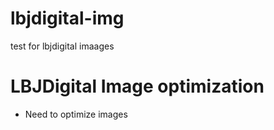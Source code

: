 # lbjdigital-img
test for lbjdigital imaages

# LBJDigital Image optimization #

* Need to optimize images
